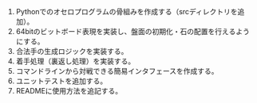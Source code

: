 1. Pythonでのオセロプログラムの骨組みを作成する（srcディレクトリを追加）。
2. 64bitのビットボード表現を実装し、盤面の初期化・石の配置を行えるようにする。
3. 合法手の生成ロジックを実装する。
4. 着手処理（裏返し処理）を実装する。
5. コマンドラインから対戦できる簡易インタフェースを作成する。
6. ユニットテストを追加する。
7. READMEに使用方法を追記する。
